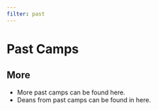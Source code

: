 ```yaml
---
filter: past
---
```


# Past Camps

<div id="camp-area"></div>

## More

- More past camps can be found <span id="doc.history.camps">here</span>.
- Deans from past camps can be found in <span id="doc.history.deans">here</span>.